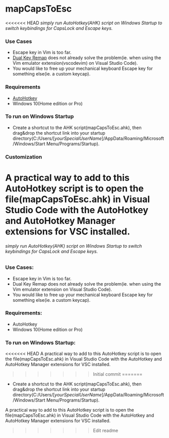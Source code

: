 # mapCapsToEsc

<<<<<<< HEAD
_simply run AutoHotkey(AHK) script on Windows Startup to switch keybindings for CapsLock and Escape keys._

### Use Cases

- Escape key in Vim is too far.
- [Dual Key Remap](https://github.com/ililim/dual-key-remap) does not already solve the problem(ie. when using the Vim emulator extension(vscodevim) on Visual Studio Code).
- You would like to free up your mechanical keyboard Escape key for something else(ie. a custom keycap).

### Requirements

- [AutoHotkey](https://github.com/Lexikos/AutoHotkey_L)
- Windows 10(Home edition or Pro)

### To run on Windows Startup

- Create a shortcut to the AHK script(mapCapsToEsc.ahk), then drag&drop the shortcut link into your startup directory(C:/Users/[*yourSpecialUserName*]/AppData/Roaming/Microsoft/Windows/Start Menu/Programs/Startup).

### Customization

A practical way to add to this AutoHotkey script is to open the file(mapCapsToEsc.ahk) in Visual Studio Code with the AutoHotkey and AutoHotkey Manager extensions for VSC installed.
=======
###### simply run AutoHotkey(AHK) script on Windows Startup to switch keybindings for CapsLock and Escape keys.

### Use Cases:

- Escape key in Vim is too far.
- Dual Key Remap does not already solve the problem(ie. when using the Vim emulator extension on Visual Studio Code).
- You would like to free up your mechanical keyboard Escape key for something else(ie. a custom keycap).

### Requirements:

- AutoHotkey
- Windows 10(Home edition or Pro)

### To run on Windows Startup:

<<<<<<< HEAD
A practical way to add to this AutoHotkey script is to open the file(mapCapsToEsc.ahk) in Visual Studio Code with the AutoHotkey and AutoHotkey Manager extensions for VSC installed.
>>>>>>> Initial commit
=======
- Create a shortcut to the AHK script(mapCapsToEsc.ahk), then drag&drop the shortcut link into your startup directory(C:/Users/[*yourSpecialUserName*]/AppData/Roaming/Microsoft/Windows/Start Menu/Programs/Startup).

A practical way to add to this AutoHotkey script is to open the file(mapCapsToEsc.ahk) in Visual Studio Code with the AutoHotkey and AutoHotkey Manager extensions for VSC installed.
>>>>>>> Edit readme

